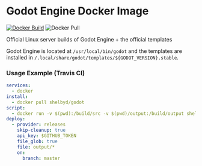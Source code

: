 # Godot Engine Docker Image

[![Docker Build](https://img.shields.io/docker/build/shelbyd/godot.svg)](https://hub.docker.com/r/shelbyd/godot/builds/)
![Docker Pull](https://img.shields.io/docker/pulls/shelbyd/godot.svg)

Official Linux server builds of Godot Engine + the official templates

Godot Engine is located at `/usr/local/bin/godot` and the templates are installed in `/.local/share/godot/templates/${GODOT_VERSION}.stable`.

### Usage Example (Travis CI)

```yaml
services:
  - docker
install:
  - docker pull shelbyd/godot
script:
  - docker run -v $(pwd):/build/src -v $(pwd)/output:/build/output shelbyd/godot /bin/bash -c "godot --export-debug 'Mac OSX' /build/output/foo-mac.zip --path /build/src --quit -v"
deploy:
  - provider: releases
    skip-cleanup: true
    api_key: $GITHUB_TOKEN
    file_glob: true
    file: output/*
    on:
      branch: master
```
